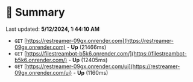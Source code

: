 # 📖 Summary
Last updated: **5/12/2024, 1:44:10 AM**

- `GET` [https://restreamer-09gx.onrender.com](https://restreamer-09gx.onrender.com) - **Up** (21466ms)
- `GET` [https://filestreambot-b5k6.onrender.com/](https://filestreambot-b5k6.onrender.com/) - **Up** (12405ms)
- `GET` [https://restreamer-09gx.onrender.com/ui](https://restreamer-09gx.onrender.com/ui) - **Up** (1160ms)
